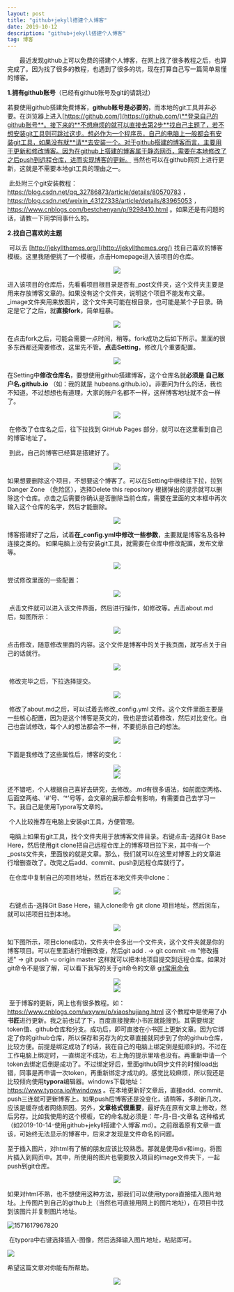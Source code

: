 ```yaml
---
layout: post
title: "github+jekyll搭建个人博客"
date: 2019-10-12 
description: "github+jekyll搭建个人博客"
tag: 博客 
---
```


　　最近发现github上可以免费的搭建个人博客，在网上找了很多教程之后，也算完成了。因为找了很多的教程，也遇到了很多的坑，现在打算自己写一篇简单易懂的博客。 

**1.拥有github账号**（已经有github账号及git的请跳过）  

​		若要使用github搭建免费博客，**github账号是必要的**，而本地的git工具并非必要。在浏览器上进入[https://github.com/](https://github.com/)**登录自己的github账号**。接下来的**不想麻烦的就可以直接去第2步**找自己主题了，若不想安装git工具则可跳过这步。想必作为一个程序员，自己的电脑上一般都会有安装git工具，如果没有就**请**去安装一个。对于github搭建的博客而言，主要用于更新和修改博客。因为在github上搭建的博客属于静态网页，需要在本地修改了之后push到远程仓库，进而实现博客的更新。  当然也可以在github网页上进行更新，这就是不需要本地git工具的理由之一。

​		此处附三个git安装教程：https://blog.csdn.net/qq_32786873/article/details/80570783 ，https://blog.csdn.net/weixin_43127338/article/details/83965053 ，https://www.cnblogs.com/bestchenyan/p/9298410.html 。如果还是有问题的话，请教一下同学同事什么的。  

**2.找自己喜欢的主题**  

​		可以去 [http://jekyllthemes.org/](http://jekyllthemes.org/) 找自己喜欢的博客模板。这里我随便挑了一个模板，点击Homepage进入该项目的仓库。

<div align="center">
	<img src="/images\posts\博客搭建\QQ图片20191106145315.png">  
</div>

​		进入该项目的仓库后，先看看项目根目录是否有_post文件夹，这个文件夹主要是用来存放博客文章的。如果没有这个文件夹，说明这个项目不能发布文章。_image文件夹用来放图片，这个文件夹可能在根目录，也可能是某个子目录。确定是它了之后，就**直接fork**，简单粗暴。

<div align="center">
	<img src="/images\posts\博客搭建\QQ图片20191106145730.png">  
</div>

​		在点击fork之后，可能会需要一点时间，稍等。fork成功之后如下所示。里面的很多东西都还需要修改，这里先不管。**点击Setting**，修改几个重要配置。

<div align="center">
	<img src="/images\posts\博客搭建\QQ图片20191106151028.png">  
</div>

​		在Setting中**修改仓库名**，要想使用github搭建博客，这个仓库名就**必须是 自己账户名.github.io** （如：我的就是 hubeans.github.io）。非要问为什么的话，我也不知道。不过想想也有道理，大家的账户名都不一样，这样博客地址就不会一样了。

<div align="center">
	<img src="/images\posts\博客搭建\QQ图片20191106151818.png">  
</div>

​		在修改了仓库名之后，往下拉找到 GitHub Pages 部分，就可以在这里看到自己的博客地址了。

​		到此，自己的博客已经算是搭建好了。

<div align="center">
	<img src="/images\posts\博客搭建\QQ图片20191106152843.png">  
</div>

​		如果想要删除这个项目，不想要这个博客了。可以在Setting中继续往下拉，拉到Danger Zone （危险区），选择Delete this repository 根据弹出的提示就可以删除这个仓库。点击之后需要你确认是否删除当前仓库，需要在里面的文本框中再次输入这个仓库的名字，然后才能删除。

<div align="center">
	<img src="/images\posts\博客搭建\QQ图片20191106153654.png">  
</div>

​		博客搭建好了之后，试着**在_config.yml中修改一些参数**，主要就是博客名及各种连接之类的。  如果电脑上没有安装git工具，就需要在仓库中修改配置，发布文章等。

<div align="center">
	<img src="/images\posts\博客搭建\QQ图片20191106154642.png">  
</div>

尝试修改里面的一些配置：

<div align="center">
	<img src="/images\posts\博客搭建\QQ图片20191106155011.png">  
</div>

​		点击文件就可以进入该文件界面，然后进行操作，如修改等。点击about.md 后，如图所示：

<div align="center">
	<img src="/images\posts\博客搭建\QQ图片20191106155207.png">  
</div>

​		点击修改，随意修改里面的内容。这个文件是博客中的关于我页面，就写点关于自己的话就行。

<div align="center">
	<img src="/images\posts\博客搭建\QQ图片20191106160043.png">  
</div>

​		修改完毕之后，下拉选择提交。

<div align="center">
	<img src="/images\posts\博客搭建\QQ图片20191106160245.png">  
</div>

​		修改了about.md之后，可以试着去修改_config.yml 文件。这个文件里面主要是一些核心配置，因为是这个博客是英文的，我也是尝试着修改，然后对比变化。自己也尝试修改，每个人的想法都会不一样，不要扼杀自己的想法。

<div align="center">
	<img src="/images\posts\博客搭建\QQ图片20191106162159.png">  
</div>

下面是我修改了这些属性后，博客的变化：

<div align="center">
	<img src="/images\posts\博客搭建\QQ图片20191106162458.png">  
</div>

<div align="center">
	<img src="/images\posts\博客搭建\QQ图片20191106162519.png">  
</div>



​		还不错吧，个人根据自己喜好去研究，去修改。.md有很多语法，如前面空两格、后面空两格、‘#’号、‘*’号等，会文章的展示都会有影响，有需要自己去学习一下。我自己是使用Typora写文章的。

​		个人比较推荐在电脑上安装git工具，方便管理。

​		电脑上如果有git工具，找个文件夹用于放博客文件目录。右键点击-选择Git Base Here，然后使用git clone把自己远程仓库上的博客项目拉下来，其中有一个_posts文件夹，里面放的就是文章。那么，我们就可以在这里对博客上的文章进行增删查改了。改完之后add、commit、push到远程仓库就行了。  

​		在仓库中复制自己的项目地址，然后在本地文件夹中clone：

<div align="center">
	<img src="/images\posts\博客搭建\QQ图片20191106163203.png">  
</div>

​		右键点击-选择Git Base Here，输入clone命令 git clone 项目地址，然后回车，就可以把项目拉到本地。

<div align="center">
	<img src="/images\posts\博客搭建\QQ图片20191106163345.png">  
</div>

​		如下图所示，项目clone成功，文件夹中会多出一个文件夹，这个文件夹就是你的博客项目。可以在里面进行增删改查，然后git add . -> git commit -m "修改描述" -> git push -u origin master 这样就可以把本地项目提交到远程仓库。如果对git命令不是很了解，可以看下我写的关于git命令的文章 [git常用命令](https://hu12340.github.io/2019/10/git%E5%B8%B8%E7%94%A8%E5%91%BD%E4%BB%A4/)

<div align="center">
	<img src="/images\posts\博客搭建\QQ图片20191106163620.png">  
</div> 

<div align="center">
	<img src="/images\posts\博客搭建\QQ图片20191106163649.png">  
</div>

​		至于博客的更新，网上也有很多教程。如：https://www.cnblogs.com/wxyww/p/xiaoshujiang.html 这个教程中是使用了**小书匠**进行更新。我之前也试了下，百度直接搜索小书匠就能搜到。其需要绑定token值、github仓库和分支。成功后，即可直接在小书匠上更新文章。因为它绑定了你的github仓库，所以保存和另存为的文章直接就同步到了你的github仓库，比较方便。前提是绑定成功了的话，我在自己的电脑上绑定倒是挺顺利的。不过在工作电脑上绑定时，一直绑定不成功，右上角的提示里啥也没有。再重新申请一个token去绑定后倒是成功了。不过绑定好后，里面github同步文件的时候load出错，同事是再申请一次token，再重新绑定才成功的。感觉比较麻烦，所以我还是比较倾向使用**typora**编辑器。windows下载地址： https://www.typora.io/#windows  。在本地更新好文章后，直接add、commit、push三连就可更新博客上。如果push后博客还是没变化，请稍等，多刷新几次，应该是缓存或者网络原因。另外，**文章格式很重要**，最好先在原有文章上修改，然后另存。比如我使用的这个模板，它的命名就必须是：年-月-日-文章名 这种格式（如2019-10-14-使用github+jekyll搭建个人博客.md）。之前跟着原有文章一直该，可始终无法显示的博客中，后来才发现是文件命名的问题。

​		至于插入图片，对html有了解的朋友应该比较熟悉。那就是使用div和img，将图片插入到网页中。其中，所使用的图片也需要放入项目的image文件夹下，一起push到git仓库。

<div align="center">
	<img src="/images/QQ图片20191014142149.png" />  
</div> 

​		如果对html不熟，也不想使用这种方法，那我们可以使用typora直接插入图片地址。上传图片到自己的github上（当然也可直接用网上的图片地址），在项目中找到该图片并复制图片地址。

![1571617967820](https://raw.githubusercontent.com/hu12340/hu12340.github.io/master/images/posts/博客搭建/1571617967820.png)

​		在typora中右键选择插入-图像，然后选择输入图片地址，粘贴即可。

![](https://raw.githubusercontent.com/hu12340/hu12340.github.io/master/images/posts/博客搭建/1571618156316.png)



希望这篇文章对你能有所帮助。

<div align="center">
	<img src="/images/路飞.jpg">  
</div> 

